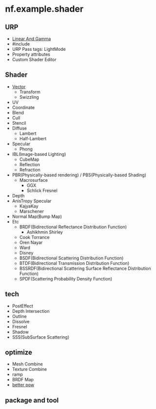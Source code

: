 # nf.example.shader

## URP

- [Linear And Gamma](./urp_shader/linear_and_gamma.md)
- #include
- URP Pass tags: LightMode
- Property attributes
- Custom Shader Editor

## Shader

- [Vector](./doc/Vector.md)
  - Transform
  - Swizzling
- UV
- Coordinate
- Blend
- Cull
- Stencil
- Diffuse
  - Lambert
  - Half-Lambert
- Specular
  - Phong
- IBL(Image-based Lighting)
  - CubeMap
  - Reflection
  - Refraction
- PBR(Physically-based rendering) / PBS(Physically-based Shading)
  - Macrosurface
    - GGX
    - Schlick Fresnel
- Depth
- AnisTropy Specular
  - KajyaKay
  - Marschener
- Normal Map(Bump Map)
- Etc
  - BRDF(Bidirectional Reflectance Distribution Function)
    - Ashikhmin Shirley
  - Cook Torrance
  - Oren Nayar
  - Ward
  - Disney
  - BSDF(Bidirectional Scattering Distribution Function)
  - BTDF(Bidirectional Transmission Distribution Function)
  - BSSRDF(Bidirectional Scattering Surface Reflectance Distribution Function)
  - SPDF(Scattering Probability Density Function)

## tech

- PostEffect
- Depth Intersection
- Outline
- Dissolve
- Fresnel
- Shadow
- SSS(SubSurface Scattering)

## optimize

- Mesh Combine
- Texture Combine
- ramp
- BRDF Map
- [better pow](./doc/SpecularPowApproximation.md)

## package and tool